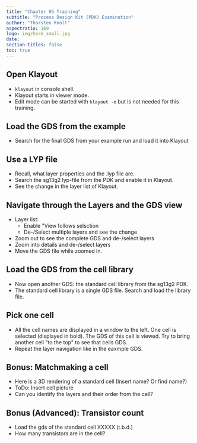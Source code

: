 ```yaml
---
title: "Chapter 05 Training"
subtitle: "Process Design Kit (PDK) Examination"
author: "Thorsten Knoll"
aspectratio: 169
logo: img/hsrm_small.jpg
date:
section-titles: false
toc: true
---
```


## Open Klayout

* ```klayout``` in console shell.
* Klayout starts in viewer mode.
* Edit mode can be started with ```klayout -e``` but is not needed for this training.

## Load the GDS from the example

* Search for the final GDS from your example run and load it into Klayout

## Use a LYP file

* Recall, what layer properties and the .lyp file are.
* Search the sg13g2 lyp-file from the PDK and enable it in Klayout.
* See the change in the layer list of Klayout.

## Navigate through the Layers and the GDS view

* Layer list:
    * Enable "View follows selsction
    * De-/Select multiple layers and see the change
* Zoom out to see the complete GDS and de-/select layers
* Zoom into details and de-/select layers
* Move the GDS file while zoomed in.

## Load the GDS from the cell library

* Now open another GDS: the standard cell library from the sg13g2 PDK.
* The standard cell library is a single GDS file. Search and load the library file.

## Pick one cell

* All the cell names are displayed in a window to the left. One cell is selected (displayed in bold). The GDS of this cell is viewed. Try to bring another cell "to the top" to see that cells GDS.
* Repeat the layer navigation like in the eaxmple GDS.

## Bonus: Matchmaking a cell

* Here is a 3D rendering of a standard cell (Insert name? Or find name?)
* ToDo: Insert cell picture
* Can you identify the layers and their order from the cell?

## Bonus (Advanced): Transistor count

* Load the gds of the standard cell XXXXX (t.b.d.)
* How many transistors are in the cell?
